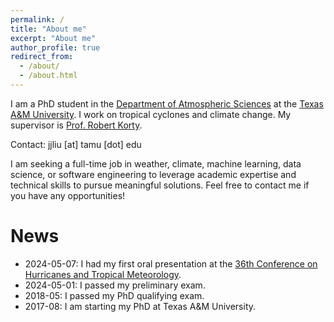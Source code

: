 ```yaml
---
permalink: /
title: "About me"
excerpt: "About me"
author_profile: true
redirect_from: 
  - /about/
  - /about.html
---
```


I am a PhD student in the [Department of Atmospheric Sciences](https://atmo.tamu.edu/) at the [Texas A&M University](https://www.tamu.edu/). I work on tropical cyclones and climate change. My supervisor is [Prof. Robert Korty](https://atmo.tamu.edu/people/profiles/faculty/kortyrobert.html).

Contact: jjliu [at] tamu [dot] edu

I am seeking a full-time job in weather, climate, machine learning, data science, or software engineering to leverage academic expertise and technical skills to pursue meaningful solutions. Feel free to contact me if you have any opportunities!

News
======
* 2024-05-07: I had my first oral presentation at the [36th Conference on Hurricanes and Tropical Meteorology](https://www.ametsoc.org/index.cfm/ams/meetings-events/ams-meetings/36th-conference-on-hurricanes-and-tropical-meteorology/).
* 2024-05-01: I passed my preliminary exam.
* 2018-05: I passed my PhD qualifying exam.
* 2017-08: I am starting my PhD at Texas A&M University.
